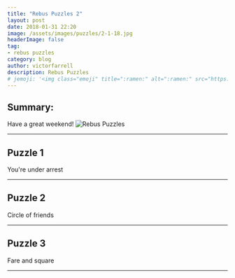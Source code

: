 ```yaml
---
title: "Rebus Puzzles 2"
layout: post
date: 2018-01-31 22:20
image: /assets/images/puzzles/2-1-18.jpg
headerImage: false
tag:
- rebus puzzles
category: blog
author: victorfarrell
description: Rebus Puzzles
# jemoji: '<img class="emoji" title=":ramen:" alt=":ramen:" src="https://assets.github.com/images/icons/emoji/unicode/1f35c.png" height="20" width="20" align="absmiddle">'
---
```


## Summary:

Have a great weekend!
<img class="image" src="{{ site.url }}/assets/images/puzzles/2-1-18.jpg" alt="Rebus Puzzles">

---

## Puzzle 1

<div class="spoiler"><p>You're under arrest</p></div>

---

## Puzzle 2

<div class="spoiler"><p>Circle of friends</p></div>

---

## Puzzle 3

<div class="spoiler"><p>Fare and square</p></div>

---

